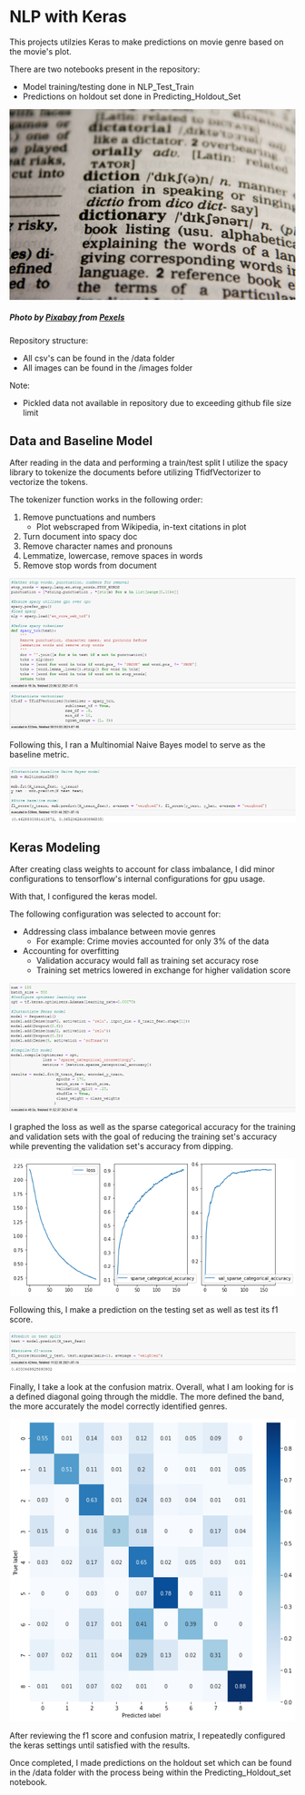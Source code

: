 # NLP with Keras

This projects utilzies Keras to make predictions on movie genre based on the movie's plot.

There are two notebooks present in the repository:
- Model training/testing done in NLP_Test_Train
- Predictions on holdout set done in Predicting_Holdout_Set

![cover_photo.jpg](https://raw.githubusercontent.com/ismizu/NLP_Keras_Project/main/images/cover_photo.jpg)

##### Photo by [Pixabay](https://www.pexels.com/@pixabay) from [Pexels](https://www.pexels.com)

Repository structure:
- All csv's can be found in the /data folder
- All images can be found in the /images folder

Note:
- Pickled data not available in repository due to exceeding github file size limit

## Data and Baseline Model

After reading in the data and performing a train/test split I utilize the spacy library to tokenize the documents before utilizing TfidfVectorizer to vectorize the tokens.

The tokenizer function works in the following order:
1. Remove punctuations and numbers
    - Plot webscraped from Wikipedia, in-text citations in plot
2. Turn document into spacy doc
3. Remove character names and pronouns
4. Lemmatize, lowercase, remove spaces in words
5. Remove stop words from document

![tokenize.png](https://raw.githubusercontent.com/ismizu/NLP_Keras_Project/main/images/tokenize.png)

Following this, I ran a Multinomial Naive Bayes model to serve as the baseline metric.

![mnb.png](https://raw.githubusercontent.com/ismizu/NLP_Keras_Project/main/images/mnb.png)

## Keras Modeling

After creating class weights to account for class imbalance, I did minor configurations to tensorflow's internal configurations for gpu usage.

With that, I configured the keras model.

The following configuration was selected to account for:
- Addressing class imbalance between movie genres
    - For example: Crime movies accounted for only 3% of the data
- Accounting for overfitting
    - Validation accuracy would fall as training set accuracy rose
    - Training set metrics lowered in exchange for higher validation score

![keras_settings.png](https://raw.githubusercontent.com/ismizu/NLP_Keras_Project/main/images/keras_settings.png)

I graphed the loss as well as the sparse categorical accuracy for the training and validation sets with the goal of reducing the training set's accuracy while preventing the validation set's accuracy from dipping.

![loss_accuracy_graph.png](https://raw.githubusercontent.com/ismizu/NLP_Keras_Project/main/images/loss_accuracy_graph.png)

Following this, I make a prediction on the testing set as well as test its f1 score.

![keras_f1_score.png](https://raw.githubusercontent.com/ismizu/NLP_Keras_Project/main/images/keras_f1_score.png)

Finally, I take a look at the confusion matrix. Overall, what I am looking for is a defined diagonal going through the middle. The more defined the band, the more accurately the model correctly identified genres.

![confusion_matrix.png](https://raw.githubusercontent.com/ismizu/NLP_Keras_Project/main/images/confusion_matrix.png)

After reviewing the f1 score and confusion matrix, I repeatedly configured the keras settings until satisfied with the results.

Once completed, I made predictions on the holdout set which can be found in the /data folder with the process being within the Predicting_Holdout_set notebook.
